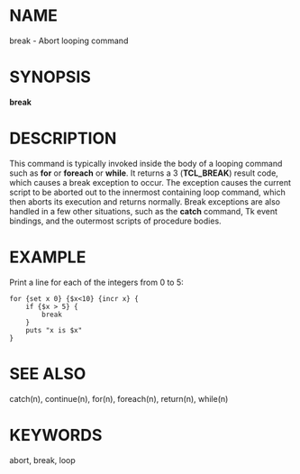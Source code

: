 # NAME

break - Abort looping command

# SYNOPSIS

**break**

# DESCRIPTION

This command is typically invoked inside the body of a looping command
such as **for** or **foreach** or **while**. It returns a 3
(**TCL_BREAK**) result code, which causes a break exception to occur.
The exception causes the current script to be aborted out to the
innermost containing loop command, which then aborts its execution and
returns normally. Break exceptions are also handled in a few other
situations, such as the **catch** command, Tk event bindings, and the
outermost scripts of procedure bodies.

# EXAMPLE

Print a line for each of the integers from 0 to 5:

    for {set x 0} {$x<10} {incr x} {
        if {$x > 5} {
            break
        }
        puts "x is $x"
    }

# SEE ALSO

catch(n), continue(n), for(n), foreach(n), return(n), while(n)

# KEYWORDS

abort, break, loop

<!---
Copyright (c) 1993-1994 The Regents of the University of California
Copyright (c) 1994-1996 Sun Microsystems, Inc
-->

